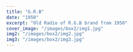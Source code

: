 ```yaml
---
title: "G.R.B"
date: "1950"
excerpt: "Old Radio of R.G.B brand from 1950"
cover_image: "/images/box2/img1.jpg"
img2: "/images/box2/img2.jpg"
img3: "/images/box2/img3.jpg"
---
```

